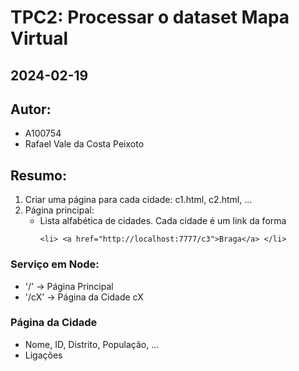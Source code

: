 # TPC2: Processar o dataset Mapa Virtual
## 2024-02-19

## Autor:
- A100754
- Rafael Vale da Costa Peixoto

## Resumo:

1. Criar uma página para cada cidade: c1.html, c2.html, ...
2. Página principal:
    - Lista alfabética de cidades. Cada cidade é um link da forma
        ```code
        <li> <a href="http://localhost:7777/c3">Braga</a> </li>
        ```

### Serviço em Node:
- '/' -> Página Principal
- '/cX' -> Página da Cidade cX

### Página da Cidade
- Nome, ID, Distrito, População, ...
- Ligações